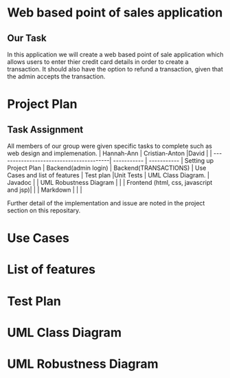 # Web based point of sales application
## Our Task
In this application we will create a web based point of sale application which allows users to enter thier credit card details in order to create a transaction. It should also have the option to refund a transaction, given that the admin accepts the transaction. 

# Project Plan
## Task Assignment
All members of our group were given specific tasks to complete such as web design and implemenation.
| Hannah-Ann                              |   Cristian-Anton     |David | 
| ----------------------------------------| ----------- | -----------
| Setting up Project Plan                 |  Backend(admin login)           | Backend(TRANSACTIONS)
| Use Cases and list of features                            |  Test plan          |Unit Tests 
| UML Class Diagram.                      |  Javadoc       |
| UML Robustness Diagram                  |            |
| Frontend (html, css, javascript and jsp)|             |
| Markdown |                              |             |

Further detail of the implementation and issue are noted in the project section on this repositary.


# Use Cases

# List of features

# Test Plan

# UML Class Diagram

# UML Robustness Diagram
